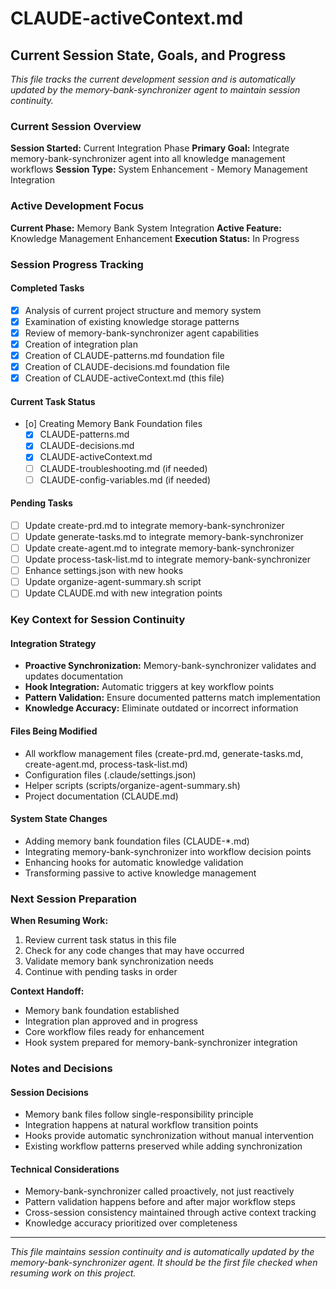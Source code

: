 # CLAUDE-activeContext.md

## Current Session State, Goals, and Progress

*This file tracks the current development session and is automatically updated by the memory-bank-synchronizer agent to maintain session continuity.*

### Current Session Overview

**Session Started:** Current Integration Phase
**Primary Goal:** Integrate memory-bank-synchronizer agent into all knowledge management workflows
**Session Type:** System Enhancement - Memory Management Integration

### Active Development Focus

**Current Phase:** Memory Bank System Integration
**Active Feature:** Knowledge Management Enhancement
**Execution Status:** In Progress

### Session Progress Tracking

#### Completed Tasks
- [x] Analysis of current project structure and memory system
- [x] Examination of existing knowledge storage patterns  
- [x] Review of memory-bank-synchronizer agent capabilities
- [x] Creation of integration plan
- [x] Creation of CLAUDE-patterns.md foundation file
- [x] Creation of CLAUDE-decisions.md foundation file
- [x] Creation of CLAUDE-activeContext.md (this file)

#### Current Task Status
- [o] Creating Memory Bank Foundation files
  - [x] CLAUDE-patterns.md
  - [x] CLAUDE-decisions.md  
  - [x] CLAUDE-activeContext.md
  - [ ] CLAUDE-troubleshooting.md (if needed)
  - [ ] CLAUDE-config-variables.md (if needed)

#### Pending Tasks
- [ ] Update create-prd.md to integrate memory-bank-synchronizer
- [ ] Update generate-tasks.md to integrate memory-bank-synchronizer
- [ ] Update create-agent.md to integrate memory-bank-synchronizer
- [ ] Update process-task-list.md to integrate memory-bank-synchronizer
- [ ] Enhance settings.json with new hooks
- [ ] Update organize-agent-summary.sh script
- [ ] Update CLAUDE.md with new integration points

### Key Context for Session Continuity

#### Integration Strategy
- **Proactive Synchronization:** Memory-bank-synchronizer validates and updates documentation
- **Hook Integration:** Automatic triggers at key workflow points
- **Pattern Validation:** Ensure documented patterns match implementation
- **Knowledge Accuracy:** Eliminate outdated or incorrect information

#### Files Being Modified
- All workflow management files (create-prd.md, generate-tasks.md, create-agent.md, process-task-list.md)
- Configuration files (.claude/settings.json)
- Helper scripts (scripts/organize-agent-summary.sh)
- Project documentation (CLAUDE.md)

#### System State Changes
- Adding memory bank foundation files (CLAUDE-*.md)
- Integrating memory-bank-synchronizer into workflow decision points
- Enhancing hooks for automatic knowledge validation
- Transforming passive to active knowledge management

### Next Session Preparation

**When Resuming Work:**
1. Review current task status in this file
2. Check for any code changes that may have occurred
3. Validate memory bank synchronization needs
4. Continue with pending tasks in order

**Context Handoff:**
- Memory bank foundation established
- Integration plan approved and in progress
- Core workflow files ready for enhancement
- Hook system prepared for memory-bank-synchronizer integration

### Notes and Decisions

#### Session Decisions
- Memory bank files follow single-responsibility principle
- Integration happens at natural workflow transition points
- Hooks provide automatic synchronization without manual intervention
- Existing workflow patterns preserved while adding synchronization

#### Technical Considerations
- Memory-bank-synchronizer called proactively, not just reactively
- Pattern validation happens before and after major workflow steps
- Cross-session consistency maintained through active context tracking
- Knowledge accuracy prioritized over completeness

---

*This file maintains session continuity and is automatically updated by the memory-bank-synchronizer agent. It should be the first file checked when resuming work on this project.*